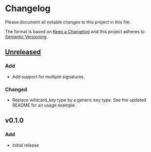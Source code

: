 # Changelog
Please document all notable changes to this project in this file.

The format is based on [Keep a Changelog](http://keepachangelog.com/)
and this project adheres to [Semantic Versioning](http://semver.org/).

## [Unreleased]
### Add
- Add support for multiple signatures.

### Changed
- Replace wildcard_key type by a generic key type. See the updated README for
  an usage example.

## v0.1.0
### Add
- Initial release

[Unreleased]: https://git.vshn.net/vshn-puppet/profile_opendkim/compare/v0.1.0...master
